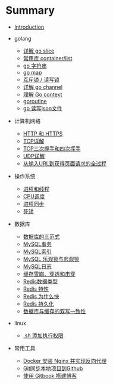 # Summary

* [Introduction](README.md)

* golang
    * [详解 go slice](golang/slice.md)
    * [常用库 container/list](golang/list.md)
    * [go 字符串](golang/string.md)
    * [go map](golang/map.md)
    * [互斥锁 / 读写锁](golang/mutex.md)
    * [详解 go channel](golang/channel.md)
    * [理解 Go context](golang/context.md)
    * [goroutine](golang/goroutine.md)
    * [go 读写json文件](golang/json.md)
    
* 计算机网络
    * [HTTP 和 HTTPS](network/http.md)
    * [TCP详解](network/tcp.md)
    * [TCP三次握手和四次挥手](network/three-way-handshake.md)
    * [UDP详解](network/udp.md)
    * [从输入URL到获得页面请求的全过程](network/process-from-URL-to-response.md)
    
* 操作系统
    * [进程和线程](os/process-thread.md)
    * [CPU调度](os/CPU-schedule.md)
    * [进程同步](os/synchronization.md)
    * [死锁](os/deadlock.md)
    
* 数据库
    * [数据库的三范式](db/nf.md)
    * [MySQL事务](db/mysql-transaction.md)
    * [MySQL索引](db/mysql-index.md)
    * [MySQL 乐观锁与悲观锁](db/mysql-lock.md)
    * [MySQL日志](db/mysql-log.md)
    * [缓存雪崩、穿透和击穿](db/cache.md)
    * [Redis数据类型](db/redis-types.md)
    * [Redis 特性](db/redis-function.md)
    * [Redis 为什么快](db/redis-single-thread.md)
    * [Redis 持久化](db/redis-presistence.md)
    * [数据库与缓存的双写一致性](db/consistent.md)
    
* linux
    
    * [.sh 添加执行权限](linux/chmod.md)
    
* 常用工具
    * [Docker 安装 Nginx 并实现反向代理](other/reverseproxy.md)
    * [Git同步本地项目到Github](other/git.md)
    * [使用 Gitbook 搭建博客](other/gitbook.md)
    
    

